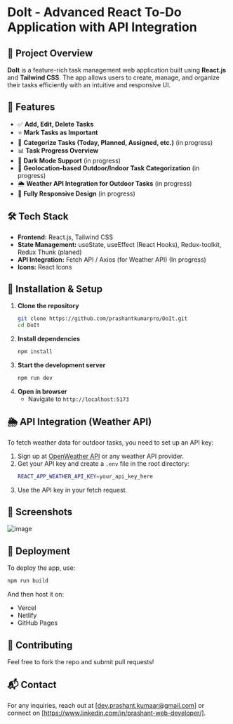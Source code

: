 # DoIt  - Advanced React To-Do Application with API Integration

## 🚀 Project Overview
**DoIt** is a feature-rich task management web application built using **React.js** and **Tailwind CSS**. The app allows users to create, manage, and organize their tasks efficiently with an intuitive and responsive UI.

## 🎯 Features
- ✅ **Add, Edit, Delete Tasks** 
- ⭐ **Mark Tasks as Important**
- 📅 **Categorize Tasks (Today, Planned, Assigned, etc.)** (in progress)
- 📊 **Task Progress Overview**
- 🌙 **Dark Mode Support** (in progress)
- 📍 **Geolocation-based Outdoor/Indoor Task Categorization**  (in progress)
- 🌦 **Weather API Integration for Outdoor Tasks**  (in progress)
- 📱 **Fully Responsive Design**  (in progress)


## 🛠️ Tech Stack
- **Frontend:** React.js, Tailwind CSS
- **State Management:** useState, useEffect (React Hooks), Redux-toolkit, Redux Thunk (planed)
- **API Integration:** Fetch API / Axios (for Weather API) (In progress)
- **Icons:** React Icons

## 🔧 Installation & Setup
1. **Clone the repository**
   ```bash
   git clone https://github.com/prashantkumarpro/DoIt.git
   cd DoIt
   ```
2. **Install dependencies**
   ```bash
   npm install
   ```
3. **Start the development server**
   ```bash
   npm run dev
   ```
4. **Open in browser**
   - Navigate to `http://localhost:5173`


## 🌦️ API Integration (Weather API)
To fetch weather data for outdoor tasks, you need to set up an API key:
1. Sign up at [OpenWeather API](https://openweathermap.org/api) or any weather API provider.
2. Get your API key and create a `.env` file in the root directory:
   ```bash
   REACT_APP_WEATHER_API_KEY=your_api_key_here
   ```
3. Use the API key in your fetch request.

## 📸 Screenshots
![image](https://github.com/user-attachments/assets/0fdcf4bb-7008-4078-bb7d-f8b454c5b454)


## 🚀 Deployment
To deploy the app, use:
```bash
npm run build
```
And then host it on:
- Vercel
- Netlify
- GitHub Pages

## 🤝 Contributing
Feel free to fork the repo and submit pull requests!

## 📬 Contact
For any inquiries, reach out at [dev.prashant.kumaar@gmail.com] or connect on [https://www.linkedin.com/in/prashant-web-developer/].

